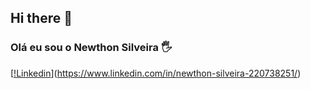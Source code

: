 ## Hi there 👋
### Olá eu sou o Newthon Silveira 🖐️
[[!Linkedin](https://img.shields.io/badge/LinkedIn-0077B5?style=for-the-badge&logo=linkedin&logoColor=white)](https://www.linkedin.com/in/newthon-silveira-220738251/)
